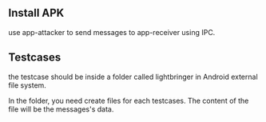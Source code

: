 ## Install APK

use app-attacker to send messages to app-receiver using IPC.

## Testcases

the testcase should be inside a folder called lightbringer in Android external file system.

In the folder, you need create files for each testcases. The content of the file will be the messages's data.
